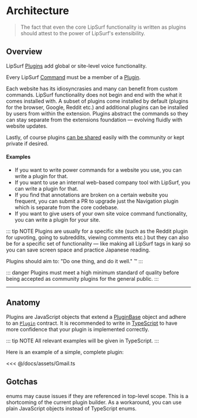 # Architecture

> The fact that even the core LipSurf functionality is written as plugins should attest to the power of LipSurf's extensibility.

## Overview

LipSurf [Plugins](api-reference/plugin.md) add global or site-level voice functionality.

Every LipSurf [Command](api-reference/command.md) must be a member of a [Plugin](api-reference/plugin.md).


Each website has its idiosyncrasies and many can benefit from custom commands. LipSurf functionality does not begin and end with the what it comes installed with. A subset of plugins come installed by default (plugins for the browser, Google, Reddit etc.) and additional plugins can be installed by users from within the extension. Plugins abstract the commands so they can stay separate from the extensions foundation — evolving fluidly with website updates.

Lastly, of course plugins [can be shared](https://github.com/lipsurf/plugins) easily with the community or kept private if desired.

#### Examples
 * If you want to write power commands for a website you use, you can write a plugin for that.
 * If you want to use an internal web-based company tool with LipSurf, you can write a plugin for that.
 * If you find that annotations are broken on a certain website you frequent, you can submit a PR to upgrade just the Navigation plugin which is separate from the core codebase.
 * If you want to give users of your own site voice command functionality, you can write a plugin for your site.

::: tip NOTE
Plugins are usually for a specific site (such as the Reddit plugin for upvoting, going to subreddits, viewing comments etc.) but they can also be for a specific set of functionality — like making all LipSurf tags in kanji so you can save screen space and practice Japanese reading.

 Plugins should aim to: "Do one thing, and do it well." &trade;
:::

::: danger
Plugins must meet a high minimum standard of quality before being accepted as community plugins for the general public.
:::

---
## Anatomy

Plugins are JavaScript objects that extend a [PluginBase](/api-reference/plugin.md#pluginbase) object and adhere to an [`Plugin`](api-reference/plugin.md) contract. It is recommended to write in [TypeScript](https://www.typescriptlang.org/) to have more confidence that your plugin is implemented correctly.

::: tip NOTE
All relevant examples will be given in TypeScript.
:::

Here is an example of a simple, complete plugin:

<<< @/docs/assets/Gmail.ts

## Gotchas

enums may cause issues if they are referenced in top-level scope. This is a shortcoming of the current plugin builder. As a workaround, you can use plain JavaScript objects instead of TypeScript enums.
